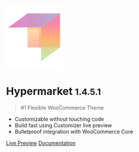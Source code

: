 ![logo](img/mypreview-logo.png)

# Hypermarket <small>1.4.5.1</small>

> #1 Flexible WooCommerce Theme

- Customizable without touching code
- Build fast using Customizer live preview
- Bulletproof integration with WooCommerce Core


[Live Preview](https://demo.mypreview.one/hypermarket/)
[Documentation](#hypermarket-wordpress-theme)
